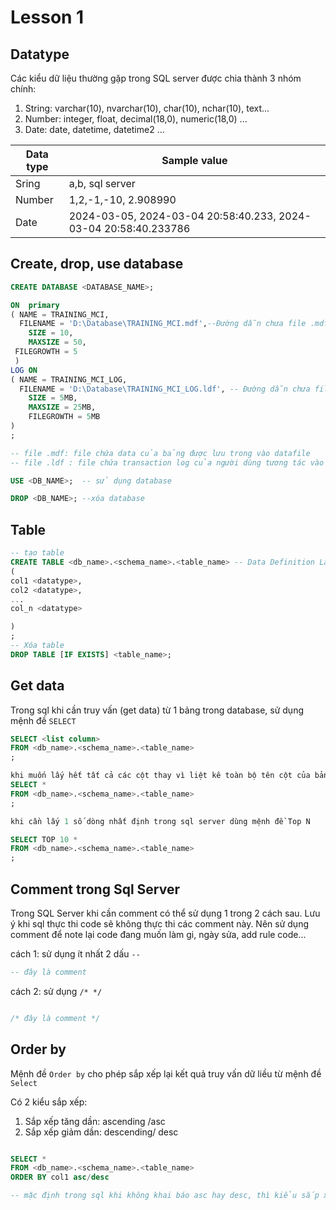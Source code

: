 # Lesson 1

## Datatype
Các kiểu dữ liệu thường gặp trong SQL server được chia thành 3 nhóm chính:
1. String: varchar(10), nvarchar(10), char(10), nchar(10), text...
2. Number: integer, float, decimal(18,0), numeric(18,0) ...
4. Date: date, datetime, datetime2 ...

| Data type      | Sample value |
| ----------- | ----------- |
| Sring      | a,b, sql server       |
| Number   | 1,2,-1,-10, 2.908990        |
|Date| 2024-03-05, 2024-03-04 20:58:40.233, 2024-03-04 20:58:40.233786

## Create, drop, use database
```sql
CREATE DATABASE <DATABASE_NAME>;

ON  primary 
( NAME = TRAINING_MCI,  
  FILENAME = 'D:\Database\TRAINING_MCI.mdf',--Đường dẫn chưa file .mdf
    SIZE = 10,  
    MAXSIZE = 50,  
 FILEGROWTH = 5 
 )  
LOG ON  
( NAME = TRAINING_MCI_LOG,  
  FILENAME = 'D:\Database\TRAINING_MCI_LOG.ldf', -- Đường dẫn chưa file .ldf
    SIZE = 5MB,  
    MAXSIZE = 25MB,  
    FILEGROWTH = 5MB 
)
;

-- file .mdf: file chứa data của bảng được lưu trong vào datafile
-- file .ldf : file chứa transaction log của người dùng tương tác vào database

USE <DB_NAME>;  -- sử dụng database

DROP <DB_NAME>; --xóa database
```
## Table
```sql
-- tạo table
CREATE TABLE <db_name>.<schema_name>.<table_name> -- Data Definition Languague
(
col1 <datatype>,
col2 <datatype>,
...
col_n <datatype>

)
;
-- Xóa table
DROP TABLE [IF EXISTS] <table_name>;


```

## Get data 
Trong sql khi cần truy vấn (get data) từ 1 bảng trong database, sử dụng mệnh đề `SELECT`

```sql
SELECT <list column>
FROM <db_name>.<schema_name>.<table_name>
;

khi muốn lấy hết tất cả các cột thay vì liệt kê toàn bộ tên cột của bảng ta thay thế bằng ký tự `*`
SELECT *
FROM <db_name>.<schema_name>.<table_name>
;

khi cần lấy 1 số dòng nhất định trong sql server dùng mệnh đề Top N

SELECT TOP 10 *
FROM <db_name>.<schema_name>.<table_name>
;

```

## Comment trong Sql Server
Trong SQL Server khi cần comment có thể sử dụng 1 trong 2 cách sau. Lưu ý khi sql thực thi code sẽ không thực thi các comment này. Nên sử dụng comment để note lại code đang muốn làm gi, ngày sửa, add rule code...

cách 1: sử dụng ít nhất 2 dấu `--`
```sql
-- đây là comment

```
cách 2: sử dụng `/* */`
```sql

/* đây là comment */
```

## Order by
Mệnh đề `Order by` cho phép sắp xếp lại kết quả truy vấn dữ liều từ mệnh đề `Select`

Có 2 kiểu sắp xếp:
1. Sắp xếp tăng dần: ascending /asc
2. Sắp xếp giảm dần: descending/ desc

```sql

SELECT * 
FROM <db_name>.<schema_name>.<table_name>
ORDER BY col1 asc/desc

-- mặc định trong sql khi không khai báo asc hay desc, thì kiểu sắp xếp sẽ là asc (tăng dần)

```